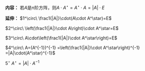 **内容：**
若$A$是$n$阶方阵，则$A\cdot A^\star
=A^\star\cdot A=|A|\cdot E$

**延伸：**
$1^\circ\ \frac1{|A|}\cdot(A\cdot A^\star)=E$



$2^\circ\ \left(\frac1{|A|}\cdot A\right)\cdot A^\star=E$



$3^\circ\ A\cdot\left(\frac1{|A|}\cdot A^\star\right)=E$



$4^\circ\ A=(A^{-1})^{-1}
=\left(\frac1{|A|}\cdot A^\star\right)^{-1}
=|A|\cdot(A^\star)^{-1}$



$5^\circ\ A^\star=|A|\cdot A^{-1}$
